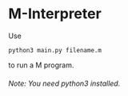 # M-Interpreter
Use 
```
python3 main.py filename.m
```
to run a M program.
###### Note: You need python3 installed.
